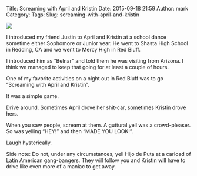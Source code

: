 Title: Screaming with April and Kristin
Date: 2015-09-18 21:59
Author: mark
Category: 
Tags: 
Slug: screaming-with-april-and-kristin

<img src="https://cdn-images-1.medium.com/max/800/1*dtm1ekjbm_g7ZU9QbwxdWQ.jpeg"  />

I introduced my friend Justin to April and Kristin at a school dance sometime either Sophomore or Junior year. He went to Shasta High School in Redding, CA and we went to Mercy High in Red Bluff.

I introduced him as “Belnar” and told them he was visiting from Arizona. I think we managed to keep that going for at least a couple of hours.

One of my favorite activities on a night out in Red Bluff was to go “Screaming with April and Kristin”.

It was a simple game.

Drive around. Sometimes April drove her shit-car, sometimes Kristin drove hers.

When you saw people, scream at them. A guttural yell was a crowd-pleaser. So was yelling “HEY!” and then “MADE YOU LOOK!”.

Laugh hysterically.

Side note: Do not, under any circumstances, yell Hijo de Puta at a carload of Latin American gang-bangers. They will follow you and Kristin will have to drive like even more of a maniac to get away.

